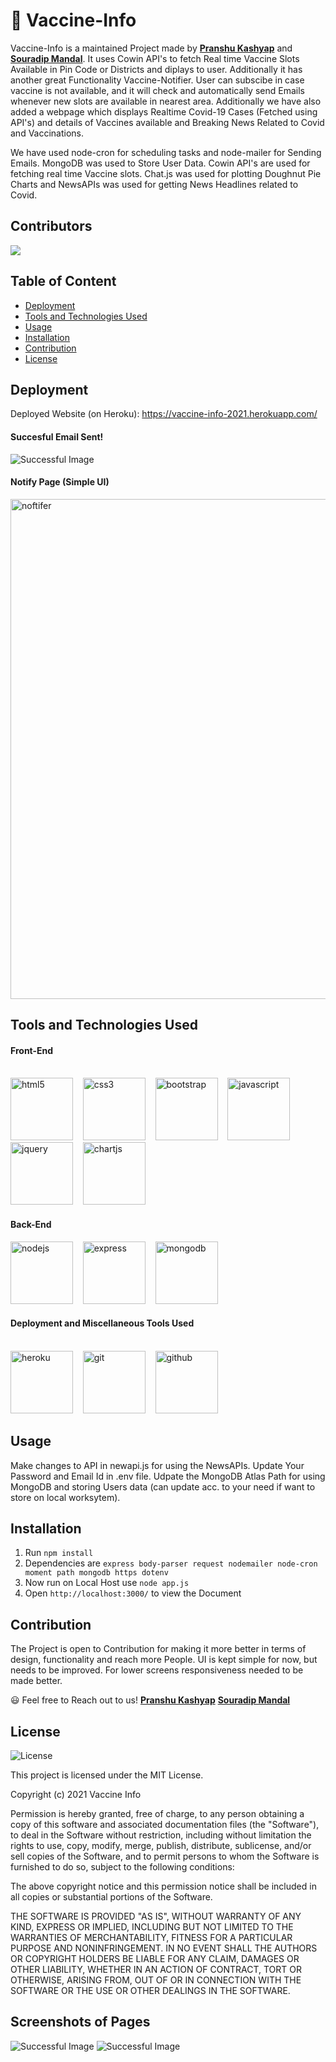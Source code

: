 # 💉 Vaccine-Info

Vaccine-Info is a maintained Project made by **[Pranshu Kashyap](https://github.com/pranshukas)** and **[Souradip Mandal](https://github.com/deep2609)**. It uses Cowin API's to fetch Real time Vaccine Slots Available in Pin Code or Districts and diplays to user. Additionally it has another great Functionality Vaccine-Notifier. User can subscibe in case vaccine is not available, and it will check and automatically send Emails whenever new slots are available in nearest area. Additionally we have also added a webpage which displays Realtime Covid-19 Cases (Fetched using API's) and details of Vaccines available and Breaking News Related to Covid and Vaccinations. 

We have used node-cron for scheduling tasks and node-mailer for Sending Emails. MongoDB was used to Store User Data. Cowin API's are used for fetching real time Vaccine slots. Chat.js was used for plotting Doughnut Pie Charts and NewsAPIs was used for getting News Headlines related to Covid. 

## Contributors 

<a href="https://github.com/pranshukas/vaccine-info/graphs/contributors">
  <img src="https://contrib.rocks/image?repo=pranshukas/vaccine-info" />
</a>




## Table of Content 

* [Deployment](#deployment)
* [Tools and Technologies Used](#tools-and-technologies-used)
* [Usage](#usage)
* [Installation](#installation)
* [Contribution](#contribution)
* [License](#license)

## Deployment 

Deployed Website (on Heroku): https://vaccine-info-2021.herokuapp.com/

<h4>Succesful Email Sent!</h4>

![Successful Image](public/assets/images/successful-email.png)

<h4>Notify Page (Simple UI)</h4>

<img src="public/assets/images/notify.png" alt="noftifer" width="700" height="800">

## Tools and Technologies Used

#### Front-End <br/><br/>

<p>
    <img src="public/assets/Tool%20and%20Technologies%20Used/html5.svg" alt="html5" width="100" height="100">&nbsp;&nbsp;&nbsp;
    <img src="public/assets/Tool%20and%20Technologies%20Used/css3.svg" alt="css3" width="100" height="100">&nbsp;&nbsp;&nbsp;
    <img src="public/assets/Tool%20and%20Technologies%20Used/bootstrap.svg" alt="bootstrap" width="100" height="100">&nbsp;&nbsp;&nbsp;
    <img src="public/assets/Tool%20and%20Technologies%20Used/js.png" alt="javascript" width="100" height="100">&nbsp;&nbsp;&nbsp;
    <img src="public/assets/Tool%20and%20Technologies%20Used/jquery.svg" alt="jquery" width="100" height="100">&nbsp;&nbsp;&nbsp;
    <img src="public/assets/Tool%20and%20Technologies%20Used/chartjs.svg" alt="chartjs" width="100" height="100">&nbsp;&nbsp;&nbsp;
 </p>
 
 #### Back-End <br/>
 
 <p>
    <img src="public/assets/Tool%20and%20Technologies%20Used/nodejs.svg" alt="nodejs" width="100" height="100">&nbsp;&nbsp;&nbsp;
    <img src="public/assets/Tool%20and%20Technologies%20Used/express.svg" alt="express" width="100" height="100">&nbsp;&nbsp;&nbsp;
    <img src="public/assets/Tool%20and%20Technologies%20Used/mongodb.svg" alt="mongodb" width="100" height="100">&nbsp;&nbsp;&nbsp;
 </p>
 
 #### Deployment and Miscellaneous Tools Used <br/><br/>
 
 <p>
    <img src="public/assets/Tool%20and%20Technologies%20Used/heroku.svg" alt="heroku" width="100" height="100">&nbsp;&nbsp;&nbsp;
    <img src="public/assets/Tool%20and%20Technologies%20Used/git.svg" alt="git" width="100" height="100">&nbsp;&nbsp;&nbsp;
    <img src="https://cdns.iconmonstr.com/wp-content/assets/preview/2012/240/iconmonstr-github-1.png" alt="github" width="100" height="100">
</p>


## Usage

Make changes to API in newapi.js for using the NewsAPIs. Update Your Password and Email Id in .env file. Udpate the MongoDB Atlas Path for using MongoDB and storing Users data (can update acc. to your need if want to store on local worksytem). 


## Installation

1. Run `npm install`
2. Dependencies are `express body-parser request nodemailer node-cron moment path mongodb https dotenv`
3. Now run on Local Host use `node app.js`
4. Open `http://localhost:3000/` to view the Document

## Contribution

The Project is open to Contribution for making it more better in terms of design, functionality and reach more People. UI is kept simple for now, but needs to be improved. For lower screens responsiveness needed to be made better. 

😃 Feel free to Reach out to us! **[Pranshu Kashyap](https://github.com/pranshukas)** **[Souradip Mandal](https://github.com/deep2609)** 


## License

![License](https://img.shields.io/badge/license-MIT%20License-blue.svg)

This project is licensed under the MIT License.

Copyright (c) 2021 Vaccine Info

Permission is hereby granted, free of charge, to any person obtaining a copy
of this software and associated documentation files (the "Software"), to deal
in the Software without restriction, including without limitation the rights
to use, copy, modify, merge, publish, distribute, sublicense, and/or sell
copies of the Software, and to permit persons to whom the Software is
furnished to do so, subject to the following conditions:

The above copyright notice and this permission notice shall be included in all
copies or substantial portions of the Software.

THE SOFTWARE IS PROVIDED "AS IS", WITHOUT WARRANTY OF ANY KIND, EXPRESS OR
IMPLIED, INCLUDING BUT NOT LIMITED TO THE WARRANTIES OF MERCHANTABILITY,
FITNESS FOR A PARTICULAR PURPOSE AND NONINFRINGEMENT. IN NO EVENT SHALL THE
AUTHORS OR COPYRIGHT HOLDERS BE LIABLE FOR ANY CLAIM, DAMAGES OR OTHER
LIABILITY, WHETHER IN AN ACTION OF CONTRACT, TORT OR OTHERWISE, ARISING FROM,
OUT OF OR IN CONNECTION WITH THE SOFTWARE OR THE USE OR OTHER DEALINGS IN THE
SOFTWARE.

<h2>Screenshots of Pages</h2>

![Successful Image](public/assets/images/cover.png)
![Successful Image](public/assets/images/info-page.png)

